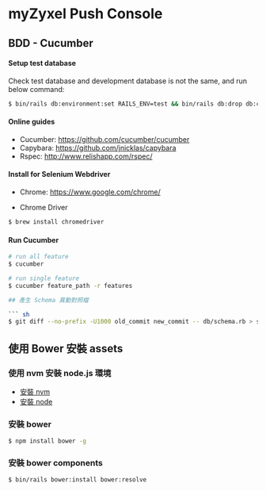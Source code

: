 # myZyxel Push Console

## BDD - Cucumber

#### Setup test database

Check test database and development database is not the same, and run below command:

``` sh
$ bin/rails db:environment:set RAILS_ENV=test && bin/rails db:drop db:create db:migrate db:seed RAILS_ENV=test
```

#### Online guides

- Cucumber: https://github.com/cucumber/cucumber
- Capybara: https://github.com/jnicklas/capybara
- Rspec: http://www.relishapp.com/rspec/

#### Install for Selenium Webdriver

- Chrome: https://www.google.com/chrome/

- Chrome Driver

``` sh
$ brew install chromedriver
```

#### Run Cucumber

``` sh
# run all feature
$ cucumber

# run single feature
$ cucumber feature_path -r features

## 產生 Schema 異動對照檔

``` sh
$ git diff --no-prefix -U1000 old_commit new_commit -- db/schema.rb > schema.txt
```

## 使用 Bower 安裝 assets

### 使用 nvm 安裝 node.js 環境

- [安裝 nvm](https://github.com/creationix/nvm#install-script)
- [安裝 node](https://github.com/creationix/nvm#usage)

### 安裝 bower

``` sh
$ npm install bower -g
```

### 安裝 bower components

``` sh
$ bin/rails bower:install bower:resolve
```
